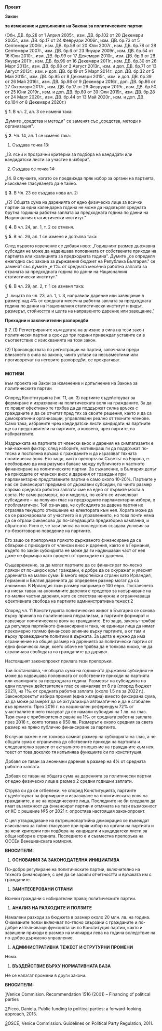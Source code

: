 **Проект**

**Закон**

**за изменение и допълнение на Закона за политическите партии**

(Обн. ДВ. бр.28 от 1 Април 2005г., изм. ДВ. бр.102 от 20 Декември 2005г., изм. ДВ. бр.17 от 24 Февруари 2006г., изм. ДВ. бр.73 от 5 Септември 2006г., изм. ДВ. бр.59 от 20 Юли 2007г., изм. ДВ. бр.78 от 28 Септември 2007г., изм. ДВ. бр.6 от 23 Януари 2009г., изм. ДВ. бр.54 от 16 Юли 2010г., изм. ДВ. бр.99 от 17 Декември 2010г., изм. ДВ. бр.9 от 28 Януари 2011г., изм. ДВ. бр.99 от 16 Декември 2011г., изм. ДВ. бр.30 от 26 Март 2013г., изм. ДВ. бр.68 от 2 Август 2013г., изм. и доп. ДВ. бр.71 от 13 Август 2013г., изм. и доп. ДВ. бр.19 от 5 Март 2014г., доп. ДВ. бр.32 от 5 Май 2015г., изм. ДВ. бр.95 от 8 Декември 2015г., изм. и доп. ДВ. бр.39 от 26 Май 2016г., изм. ДВ. бр.98 от 9 Декември 2016г., доп. ДВ. бр.86 от 27 Октомври 2017г., изм. ДВ. бр.17 от 26 Февруари 2019г., изм. ДВ. бр.50 от 25 Юни 2019г., изм. и доп. ДВ. бр.60 от 30 Юли 2019г., изм. ДВ. бр.28 от 24 Март 2020г., изм. ДВ. бр.44 от 13 Май 2020г., изм. и доп. ДВ. бр.104 от 8 Декември 2020г.)

§ **1**. В чл. 2, ал. 3 се изменя така:

Думите „средства и методи" се заменят със „средства, методи и организация".

§ **2**. Чл. 14, ал. 1 се изменя така:

1. Създава точка 13:

„13. ясни и прозрачни критерии за подбора на кандидати или кандидатски листи за участие в избори".

2. Създава се точка 14:

„14. В случаите, когато се предвижда пряк избор за органи на партията, изискване гласуването да е тайно.

§ **3**. В Чл. 23 се създава нова ал. 2:

„(2) Общата сума на даренията от едно физическо лице за всички партии за една календарна година не може да надхвърля средната брутна годишна работна заплата за предходната година по данни на Националния статистически институт."

§ **4**. В чл. 24, ал. 1, т. 2 се отменя.

§ **5**. В чл. 26, ал. 1 се изменя и допълва така:

След първото изречение се добавя ново: „Годишният размер държавна субсидия не може да надвишава половината от собствените приходи на партията или коалицията за предходната година". Думите „се определя ежегодно със закона за държавния бюджет на Република България." се заменят със думите „е 1‰ от средната месечна работна заплата за страната за предходната година по данни на Националния статистически институт."

§ **6**. В чл. 29, ал. 2, т. 1 се изменя така:

„1. лицата по чл. 23, ал. 1, т. 3, направили дарение или завещание в размер над 4% от средната месечна работна заплата за предходната година по данни на Националния статистически институт и видът, размерът, стойността и целта на направеното дарение или завещание."

**Преходни и заключителни разпоредби**

§ 7. (1) Регистрираните към датата на влизане в сила на този закон политически партии в срок до три години привеждат уставите си в съответствие с изискванията на този закон.

 (2) Производствата по регистрации на партии, започнали преди влизането в сила на закона, чиито устави са несъвместими или противоречат на неговите разпоредби, се прекратяват.

##

**МОТИВИ**

към проекта на Закон за изменение и допълнение на Закона за политическите партии

Според Конституцията (чл. 11, ал. 3) партиите съдействуват за формиране и изразяване на политическата воля на гражданите. За да го правят ефективно те трябва да да поддържат силна връзка с гражданите и да се отчитат пред тях за своите решения, както и да са демократични организации, управлявани реално от техните членове. Само така, избраните чрез кандидатски листи кандидати на партиите ще са представители на партиите, а косвено, чрез партите, на избирателите.

Издръжката на партиите от членски внос и дарения на симпатизанти е най-важния фактор, след изборите, мотивиращ ги да поддръжат по-тясна и постоянна връзка с гражданите и да изразяват тяхната политическа воля. Ето защо, както препоръчва Съветът на Европа, е необходимо да има разумен баланс между публичното и частното финансиране на политическите партии. За съжаление, в България делът на приходите от членски внос и дарения от граждани при парламентарно представените партии е само около 10-20%. Партиите у нас се финансират предимно от държавни субсидии, по чиито размер спрямо средната работна заплата сме на едно от първите мяста в света. Не само размерът, но и моделът, по който се изчисляват субсидиите – на получен глас на предходните парламентарни избори, е проблематичен. Той означава, че субсидията за дадена партия не отразява текущото отношение на електората към нея. Хората може да са се разочаровали от участието ѝ в управлението, но това почти няма да се отрази финансово до по-следващата предизборна кампания, и обратното. Ясно е, че тази липса на последствия създава условия за по-безотговорно поведение на партиите.

Ето защо се препоръчва прякото държавното финансиране да се обвърже с приходите от членски внос и дарения, както е в Германия, където по закон субсидията не може да ги надвишаваи част от нея даже се формира като процент от приходите от дарения.

Същевременно, за да могат партиите да се финансират по-лесно прякои от по-широк кръг граждани, е добре да се окуражат и улеснят даренията на малки суми. В много европейски страни като Ирландия, Германия и Белгия даренията до определен размер могат да са анонимни. В Ирландия този размер например е 100 евро. Поставянето на нисък таван на анонимните дарения е средство за насърчаване на по-малки частни дарения, като се спестява ненужна и ограничаваща ефективната свобода на партиите административна тежест.2

Според чл. 11 Конституцията политическия живот в България се основа върху принипа на политическия плурализъм, а партиите формират и изразяват политическата воля на гражданите. Ето защо, законът трябва да регулира партийното финансиране и така, че единици лица да нямат прекомерно голямо финансово влияние върху партиите, а от там и върху провежданите политики в държата. За целта е нужно да има ограничение на общия размер на даренията за политически партии от едно физическо лице, което обаче не трябва да е толкова ниско, че да ограничава свободата на гражданите да даряват.

Настоящият законопроект прилага тези препоръки.

Той постановява, че общата сума на годишната държавна субсидия не може да надвишава половината от собствените приходи на партията или коалицията за предходната година. Размерът на субсидията на един получен действителен глас се намалява от 8 лв (според бюджет 2021), на 1‰ от средната работна заплата (около 1.5 лв за 2022 г.). Законопроектът избира промил (една хилядна) вместо фиксирана сума, за да може размерът да се актуализира автоматично и да е стабилен във времето. През 2016 г. на национален референдум 72% от участвалите в него гласуват да се намали субсидия на 1 лв. на глас. Тази сума е приблизително равна на 1‰ от средната работна заплата през 2016 г., която тогава е 950 лв. Размерът е около средния за света размер на пряко публично финансиране за партиите.

В случая важен е не толкова самият размер на субсидията на глас, а че общата сума е ограничена до обствените приходи на партията и следователно зависи от актуалното отношение на гражданите към нея, тоест от това доколко тя изпълнява функциите си по конституция.

Добавя се таван за анонимни дарения в размер на 4% от средната работна заплата.

Добавя се таван на общата сума на даренията за политически партии от едно физическо лице в размер 2 средни годишни заплати.

Струва си да се отбележи, че според Конституцията, партиите съдействуват за формиране и изразяване на политическата воля на гражданите, а не на юридическите лица. Последните не би следвало да имат възможност да финансират партии и отмяната на тази възможност от КС с решение №5 от 2021 г. опростява настоящия законопроект.

С цел утвърждаване на вътрешнопартийна демокрация се въвеждат изисквания за тайно гласуване при пряк избор на органи на партията и за ясни критерии при подбора на кандидати и кандидатски листи за общи избори в страната. Последното е и съвместна препоръка на ОССЕи Венецианската комисия.

**ВНОСИТЕЛИ:**

1. **ОСНОВАНИЯ ЗА ЗАКОНОДАТЕЛНА ИНИЦИАТИВА**

По-добро регулиране на политическите партии, включително на тяхното финансиране, с цел да се засили отчетността и връзката им с гражданите.

1. **ЗАИНТЕСЕРОВАНИ СТРАНИ**

Всички граждани с избирателни права; политическите партии.

1. **АНАЛИЗ НА РАЗХОДИТЕ И ПОЛЗИТЕ**

Намалени разходи за бюджета в размер около 20 млн. лв. на година. Очакваните ползи включват по-тясно свързани с гражданите и по-добре изпълняващи функцията си по Конституция партии, както и завишени приходи в размер на милиарди лева на година вследствие на по-добро държавно управление.

1. **АДМИНИСТРАТИВНА ТЕЖЕСТ И СТРУТУРНИ ПРОМЕНИ**

Няма.

1. **ВЪЗДЕЙСТВИЕ ВЪРХУ НОРМАТИВНАТА БАЗА**

Не се налагат промени в други закони.

**ВНОСИТЕЛИ:**

[1](#sdfootnote1anc)Venice Commision. Recommendation 1516 (2001) – Financing of political parties

[2](#sdfootnote2anc)Picco, Daniela. Public funding to political parties: a forward-looking approach, 2015.

[3](#sdfootnote3anc)OSCE, Venice Commission. Guidelines on Political Party Regulation, 2011.
